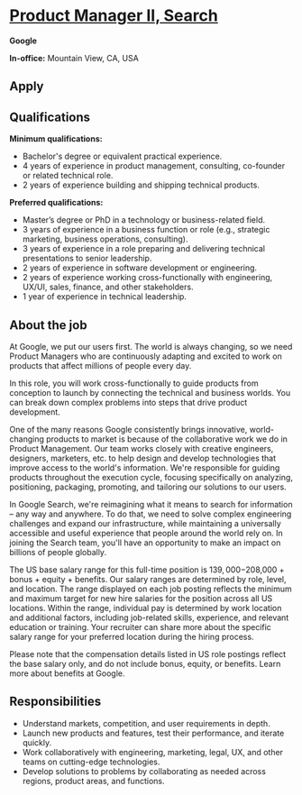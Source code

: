 # [Product Manager II, Search](https://careers.google.com/jobs/results/91164123657577158-product-manager-ii-search/?distance=50&has_remote=false&hl=pt_BR&jlo=pt_BR&q=Product%20Manager)

**Google**

**In-office:** Mountain View, CA, USA

## Apply

## Qualifications
**Minimum qualifications:**
- Bachelor's degree or equivalent practical experience.
- 4 years of experience in product management, consulting, co-founder or related technical role.
- 2 years of experience building and shipping technical products.

**Preferred qualifications:**
- Master’s degree or PhD in a technology or business-related field.
- 3 years of experience in a business function or role (e.g., strategic marketing, business operations, consulting).
- 3 years of experience in a role preparing and delivering technical presentations to senior leadership.
- 2 years of experience in software development or engineering.
- 2 years of experience working cross-functionally with engineering, UX/UI, sales, finance, and other stakeholders.
- 1 year of experience in technical leadership.

## About the job
At Google, we put our users first. The world is always changing, so we need Product Managers who are continuously adapting and excited to work on products that affect millions of people every day.

In this role, you will work cross-functionally to guide products from conception to launch by connecting the technical and business worlds. You can break down complex problems into steps that drive product development.

One of the many reasons Google consistently brings innovative, world-changing products to market is because of the collaborative work we do in Product Management. Our team works closely with creative engineers, designers, marketers, etc. to help design and develop technologies that improve access to the world's information. We're responsible for guiding products throughout the execution cycle, focusing specifically on analyzing, positioning, packaging, promoting, and tailoring our solutions to our users.

In Google Search, we're reimagining what it means to search for information – any way and anywhere. To do that, we need to solve complex engineering challenges and expand our infrastructure, while maintaining a universally accessible and useful experience that people around the world rely on. In joining the Search team, you'll have an opportunity to make an impact on billions of people globally.

The US base salary range for this full-time position is $139,000-$208,000 + bonus + equity + benefits. Our salary ranges are determined by role, level, and location. The range displayed on each job posting reflects the minimum and maximum target for new hire salaries for the position across all US locations. Within the range, individual pay is determined by work location and additional factors, including job-related skills, experience, and relevant education or training. Your recruiter can share more about the specific salary range for your preferred location during the hiring process.

Please note that the compensation details listed in US role postings reflect the base salary only, and do not include bonus, equity, or benefits. Learn more about benefits at Google.

## Responsibilities
- Understand markets, competition, and user requirements in depth.
- Launch new products and features, test their performance, and iterate quickly. 
- Work collaboratively with engineering, marketing, legal, UX, and other teams on cutting-edge technologies. 
- Develop solutions to problems by collaborating as needed across regions, product areas, and functions.
